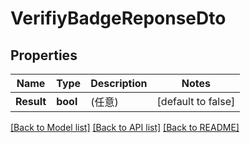 # VerifiyBadgeReponseDto

## Properties
Name | Type | Description | Notes
------------ | ------------- | ------------- | -------------
**Result** | **bool** | (任意)  | [default to false]

[[Back to Model list]](../README.md#documentation-for-models) [[Back to API list]](../README.md#documentation-for-api-endpoints) [[Back to README]](../README.md)

